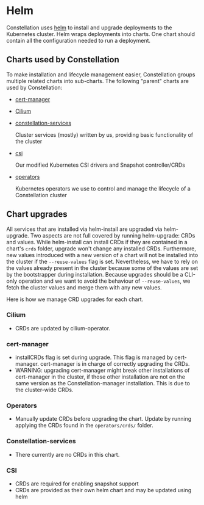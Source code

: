 # Helm

Constellation uses [helm](https://helm.sh/) to install and upgrade deployments to the Kubernetes cluster.
Helm wraps deployments into charts. One chart should contain all the configuration needed to run a deployment.

## Charts used by Constellation

To make installation and lifecycle management easier, Constellation groups multiple related charts into sub-charts.
The following "parent" charts are used by Constellation:

* [cert-manager](./charts/cert-manager/)

* [Cilium](./charts/cilium/)

* [constellation-services](./charts/edgeless/constellation-services/)

    Cluster services (mostly) written by us, providing basic functionality of the cluster

* [csi](./charts/edgeless/csi/)

    Our modified Kubernetes CSI drivers and Snapshot controller/CRDs

* [operators](./charts/edgeless/operators/)

    Kubernetes operators we use to control and manage the lifecycle of a Constellation cluster

## Chart upgrades

All services that are installed via helm-install are upgraded via helm-upgrade.
Two aspects are not full covered by running helm-upgrade: CRDs and values.
While helm-install can install CRDs if they are contained in a chart's `crds` folder, upgrade won't change any installed CRDs.
Furthermore, new values introduced with a new version of a chart will not be installed into the cluster if the `--reuse-values` flag is set.
Nevertheless, we have to rely on the values already present in the cluster because some of the values are set by the bootstrapper during installation.
Because upgrades should be a CLI-only operation and we want to avoid the behaviour of `--reuse-values`, we fetch the cluster values and merge them with any new values.

Here is how we manage CRD upgrades for each chart.

### Cilium

* CRDs are updated by cilium-operator.

### cert-manager

* installCRDs flag is set during upgrade. This flag is managed by cert-manager. cert-manager is in charge of correctly upgrading the CRDs.
* WARNING: upgrading cert-manager might break other installations of cert-manager in the cluster, if those other installation are not on the same version as the Constellation-manager installation. This is due to the cluster-wide CRDs.

### Operators

* Manually update CRDs before upgrading the chart. Update by running applying the CRDs found in the `operators/crds/` folder.

### Constellation-services

* There currently are no CRDs in this chart.

### CSI

* CRDs are required for enabling snapshot support
* CRDs are provided as their own helm chart and may be updated using helm
